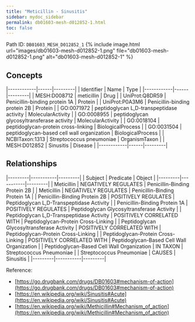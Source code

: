 ```yaml
---
title: "Meticillin - Sinusitis"
sidebar: mydoc_sidebar
permalink: db01603-mesh-d012852-1.html
toc: false 
---
```



Path ID: `DB01603_MESH_D012852_1`
{% include image.html url="images/db01603-mesh-d012852-1.png" file="db01603-mesh-d012852-1.png" alt="db01603-mesh-d012852-1" %}

## Concepts

|------------|------|---------|
| Identifier | Name | Type    |
|------------|------|---------|
| MESH:D008712 | meticillin | Drug |
| UniProt:Q8DR59 | Penicillin-binding protein 1A | Protein |
| UniProt:P0A3M6 | Penicillin-binding protein 2B | Protein |
| GO:0071972 | peptidoglycan L,D-transpeptidase activity | MolecularActivity |
| GO:0008955 | peptidoglycan glycosyltransferase activity | MolecularActivity |
| GO:0018104 | peptidoglycan-protein cross-linking | BiologicalProcess |
| GO:0031504 | peptidoglycan-based cell wall organization | BiologicalProcess |
| NCBITaxon:1313 | Streptococcus pneumoniae | OrganismTaxon |
| MESH:D012852 | Sinusitis | Disease |
|------------|------|---------|

## Relationships

|---------|-----------|---------|
| Subject | Predicate | Object  |
|---------|-----------|---------|
| Meticillin | NEGATIVELY REGULATES | Penicillin-Binding Protein 2B |
| Meticillin | NEGATIVELY REGULATES | Penicillin-Binding Protein 1A |
| Penicillin-Binding Protein 2B | POSITIVELY REGULATES | Peptidoglycan L,D-Transpeptidase Activity |
| Penicillin-Binding Protein 1A | POSITIVELY REGULATES | Peptidoglycan Glycosyltransferase Activity |
| Peptidoglycan L,D-Transpeptidase Activity | POSITIVELY CORRELATED WITH | Peptidoglycan-Protein Cross-Linking |
| Peptidoglycan Glycosyltransferase Activity | POSITIVELY CORRELATED WITH | Peptidoglycan-Protein Cross-Linking |
| Peptidoglycan-Protein Cross-Linking | POSITIVELY CORRELATED WITH | Peptidoglycan-Based Cell Wall Organization |
| Peptidoglycan-Based Cell Wall Organization | IN TAXON | Streptococcus Pneumoniae |
| Streptococcus Pneumoniae | CAUSES | Sinusitis |
|---------|-----------|---------|

Reference: 
  - [https://go.drugbank.com/drugs/DB01603#mechanism-of-action](https://go.drugbank.com/drugs/DB01603#mechanism-of-action)
  - [https://en.wikipedia.org/wiki/Sinusitis#Acute](https://en.wikipedia.org/wiki/Sinusitis#Acute)
  - [https://en.wikipedia.org/wiki/Methicillin#Mechanism_of_action](https://en.wikipedia.org/wiki/Methicillin#Mechanism_of_action)
